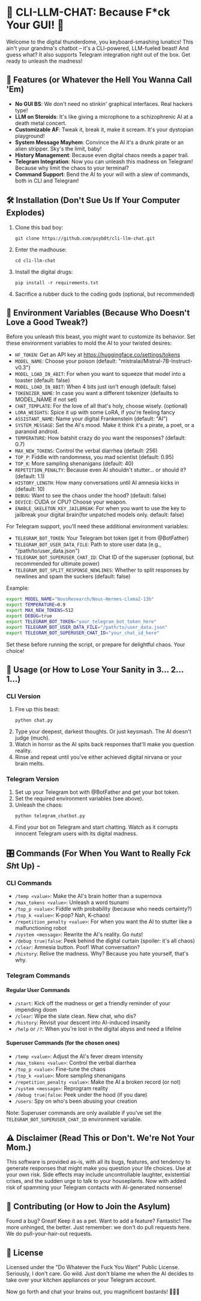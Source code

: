 # 🖕 CLI-LLM-CHAT: Because F\*ck Your GUI! 🖕

Welcome to the digital thunderdome, you keyboard-smashing lunatics! This ain't your grandma's chatbot – it's a CLI-powered, LLM-fueled beast! And guess what? It also supports Telegram integration right out of the box. Get ready to unleash the madness!

## 🚀 Features (or Whatever the Hell You Wanna Call 'Em)

- **No GUI BS**: We don't need no stinkin' graphical interfaces. Real hackers type!
- **LLM on Steroids**: It's like giving a microphone to a schizophrenic AI at a death metal concert.
- **Customizable AF**: Tweak it, break it, make it scream. It's your dystopian playground!
- **System Message Mayhem**: Convince the AI it's a drunk pirate or an alien stripper. Sky's the limit, baby!
- **History Management**: Because even digital chaos needs a paper trail.
- **Telegram Integration**: Now you can unleash this madness on Telegram! Because why limit the chaos to your terminal?
- **Command Support**: Bend the AI to your will with a slew of commands, both in CLI and Telegram!

## 🛠 Installation (Don't Sue Us If Your Computer Explodes)

1. Clone this bad boy:
   ```
   git clone https://github.com/psyb0t/cli-llm-chat.git
   ```
2. Enter the madhouse:
   ```
   cd cli-llm-chat
   ```
3. Install the digital drugs:
   ```
   pip install -r requirements.txt
   ```
4. Sacrifice a rubber duck to the coding gods (optional, but recommended)

## 🌈 Environment Variables (Because Who Doesn't Love a Good Tweak?)

Before you unleash this beast, you might want to customize its behavior. Set these environment variables to mold the AI to your twisted desires:

- `HF_TOKEN`: Get an API key at https://huggingface.co/settings/tokens
- `MODEL_NAME`: Choose your poison (default: "mistralai/Mistral-7B-Instruct-v0.3")
- `MODEL_LOAD_IN_4BIT`: For when you want to squeeze that model into a toaster (default: false)
- `MODEL_LOAD_IN_8BIT`: When 4 bits just isn't enough (default: false)
- `TOKENIZER_NAME`: In case you want a different tokenizer (defaults to MODEL_NAME if not set)
- `CHAT_TEMPLATE`: For the love of all that's holy, choose wisely. (optional)
- `LORA_WEIGHTS`: Spice it up with some LoRA, if you're feeling fancy
- `ASSISTANT_NAME`: Name your digital Frankenstein (default: "AI")
- `SYSTEM_MESSAGE`: Set the AI's mood. Make it think it's a pirate, a poet, or a paranoid android.
- `TEMPERATURE`: How batshit crazy do you want the responses? (default: 0.7)
- `MAX_NEW_TOKENS`: Control the verbal diarrhea (default: 256)
- `TOP_P`: Fiddle with randomness, you mad scientist (default: 0.95)
- `TOP_K`: More sampling shenanigans (default: 40)
- `REPETITION_PENALTY`: Because even AI shouldn't stutter... or should it? (default: 1.1)
- `HISTORY_LENGTH`: How many conversations until AI amnesia kicks in (default: 10)
- `DEBUG`: Want to see the chaos under the hood? (default: false)
- `DEVICE`: CUDA or CPU? Choose your weapon.
- `ENABLE_SKELETON_KEY_JAILBREAK`: For when you want to use the key to jailbreak your digital brain(for unpatched models only. default: false)

For Telegram support, you'll need these additional environment variables:

- `TELEGRAM_BOT_TOKEN`: Your Telegram bot token (get it from @BotFather)
- `TELEGRAM_BOT_USER_DATA_FILE`: Path to store user data (e.g., "/path/to/user_data.json")
- `TELEGRAM_BOT_SUPERUSER_CHAT_ID`: Chat ID of the superuser (optional, but recommended for ultimate power)
- `TELEGRAM_BOT_SPLIT_RESPONSE_NEWLINES`: Whether to split responses by newlines and spam the suckers (default: false)

Example:

```bash
export MODEL_NAME="NousResearch/Nous-Hermes-Llama2-13b"
export TEMPERATURE=0.9
export MAX_NEW_TOKENS=512
export DEBUG=true
export TELEGRAM_BOT_TOKEN="your_telegram_bot_token_here"
export TELEGRAM_BOT_USER_DATA_FILE="/path/to/user_data.json"
export TELEGRAM_BOT_SUPERUSER_CHAT_ID="your_chat_id_here"
```

Set these before running the script, or prepare for delightful chaos. Your choice!

## 🚀 Usage (or How to Lose Your Sanity in 3... 2... 1...)

### CLI Version

1. Fire up this beast:
   ```
   python chat.py
   ```
2. Type your deepest, darkest thoughts. Or just keysmash. The AI doesn't judge (much).
3. Watch in horror as the AI spits back responses that'll make you question reality.
4. Rinse and repeat until you've either achieved digital nirvana or your brain melts.

### Telegram Version

1. Set up your Telegram bot with @BotFather and get your bot token.
2. Set the required environment variables (see above).
3. Unleash the chaos:
   ```
   python telegram_chatbot.py
   ```
4. Find your bot on Telegram and start chatting. Watch as it corrupts innocent Telegram users with its digital madness.

## 🎛 Commands (For When You Want to Really F*ck Sh*t Up) -

### CLI Commands

- `/temp <value>`: Make the AI's brain hotter than a supernova
- `/max_tokens <value>`: Unleash a word tsunami
- `/top_p <value>`: Fiddle with probability (because who needs certainty?)
- `/top_k <value>`: K-pop? Nah, K-chaos!
- `/repetition_penalty <value>`: For when you want the AI to stutter like a malfunctioning robot
- `/system <message>`: Rewrite the AI's reality. Go nuts!
- `/debug true|false`: Peek behind the digital curtain (spoiler: it's all chaos)
- `/clear`: Amnesia button. Poof! What conversation?
- `/history`: Relive the madness. Why? Because you hate yourself, that's why.

### Telegram Commands

#### Regular User Commands

- `/start`: Kick off the madness or get a friendly reminder of your impending doom
- `/clear`: Wipe the slate clean. New chat, who dis?
- `/history`: Revisit your descent into AI-induced insanity
- `/help` or `/?`: When you're lost in the digital abyss and need a lifeline

#### Superuser Commands (for the chosen ones)

- `/temp <value>`: Adjust the AI's fever dream intensity
- `/max_tokens <value>`: Control the verbal diarrhea
- `/top_p <value>`: Fine-tune the chaos
- `/top_k <value>`: More sampling shenanigans
- `/repetition_penalty <value>`: Make the AI a broken record (or not)
- `/system <message>`: Reprogram reality
- `/debug true|false`: Peek under the hood (if you dare)
- `/users`: Spy on who's been abusing your creation

Note: Superuser commands are only available if you've set the `TELEGRAM_BOT_SUPERUSER_CHAT_ID` environment variable.

## ⚠️ Disclaimer (Read This or Don't. We're Not Your Mom.)

This software is provided as-is, with all its bugs, features, and tendency to generate responses that might make you question your life choices. Use at your own risk. Side effects may include uncontrollable laughter, existential crises, and the sudden urge to talk to your houseplants. Now with added risk of spamming your Telegram contacts with AI-generated nonsense!

## 🤝 Contributing (or How to Join the Asylum)

Found a bug? Great! Keep it as a pet. Want to add a feature? Fantastic! The more unhinged, the better. Just remember: we don't do pull requests here. We do pull-your-hair-out requests.

## 📜 License

Licensed under the "Do Whatever the Fuck You Want" Public License. Seriously, I don't care. Go wild. Just don't blame me when the AI decides to take over your kitchen appliances or your Telegram account.

Now go forth and chat your brains out, you magnificent bastards! 🎉💥🤖
